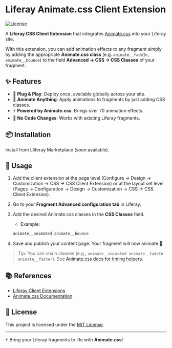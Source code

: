 # Liferay Animate.css Client Extension  

[![License](https://img.shields.io/badge/license-hippocratic%20license-orange.svg?longCache=true&style=for-the-badge)](https://github.com/slemarchand/liferay-animate-css/blob/main/LICENSE)

A **Liferay CSS Client Extension** that integrates [Animate.css](https://animate.style/) into your Liferay site.  

With this extension, you can add animation effects to any fragment simply by adding the appropriate **Animate.css class** (e.g. `animate__fadeIn`, `animate__bounce`) to the field  **Advanced → CSS → CSS Classes** of your fragment.  


## ✨ Features  

- 🔌 **Plug & Play**: Deploy once, available globally across your site.  
- 🎨 **Animate Anything**: Apply animations to fragments by just adding CSS classes.  
- ⚡ **Powered by Animate.css**: Brings over 70 animation effects.  
- 🧩 **No Code Changes**: Works with existing Liferay fragments.  


## 📦 Installation  

Install from Lliferay Marketplace (soon available).


## 🚀 Usage  

1. Add the client extension at the page level (Configure → Design → Customization → CSS → CSS Client Extension) or at the layout set level (Pages  → Configuration → Design → Customization → CSS → CSS Client Extension).

2. Go to your **Fragment Advanced configuration tab** in Liferay.  

3. Add the desired Animate.css classes in the **CSS Classes** field.  
   - Example:  

   ```css
   animate__animated animate__bounce
   ```

4. Save and publish your content page. Your fragment will now animate 🎉.  

> Tip: You can chain classes (e.g., `animate__animated animate__fadeIn animate__faster`). See [Animate.css docs for timing helpers](https://animate.style/#utilities).


## 📚 References  

- [Liferay Client Extensions](https://learn.liferay.com/dxp/latest/en/developing-applications/client-extensions.html)  
- [Animate.css Documentation](https://animate.style/)  


## 📄 License  

This project is licensed under the [MIT License](LICENSE).  

---

⚡ Bring your Liferay fragments to life with **Animate.css**!
